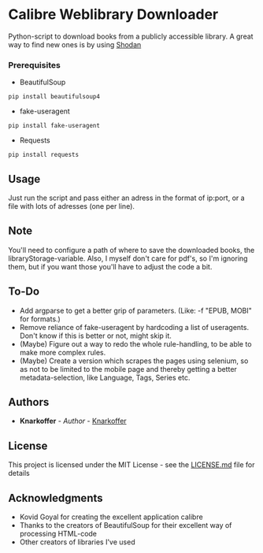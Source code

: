 # Calibre Weblibrary Downloader

Python-script to download books from a publicly accessible library. A great way to find new ones is by using [Shodan](https://www.shodan.io/search?query=%22server%3A+calibre%22)

### Prerequisites

* BeautifulSoup 
```
pip install beautifulsoup4
```

* fake-useragent
```
pip install fake-useragent
```
* Requests
```
pip install requests

```


## Usage
Just run the script and pass either an adress in the format of ip:port, or a file with lots of adresses (one per line).


## Note

You'll need to configure a path of where to save the downloaded books, the libraryStorage-variable. Also, I myself don't care for pdf's, so I'm ignoring them, but if you want those you'll have to adjust the code a bit.


## To-Do

* Add argparse to get a better grip of parameters. (Like: -f "EPUB, MOBI" for formats.)
* Remove reliance of fake-useragent by hardcoding a list of useragents. Don't know if this is better or not, might skip it.
* (Maybe) Figure out a way to redo the whole rule-handling, to be able to make more complex rules.
* (Maybe) Create a version which scrapes the pages using selenium, so as not to be limited to the mobile page and thereby getting a better metadata-selection, like Language, Tags, Series etc.


## Authors

* **Knarkoffer** - *Author* - [Knarkoffer](https://github.com/Knarkoffer)


## License

This project is licensed under the MIT License - see the [LICENSE.md](LICENSE.md) file for details

## Acknowledgments

* Kovid Goyal for creating the excellent application calibre
* Thanks to the creators of BeautifulSoup for their excellent way of processing HTML-code
* Other creators of libraries I've used
